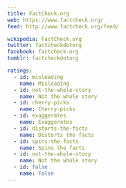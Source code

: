 ```yaml
---
title: FactCheck.org
web: https://www.factcheck.org/
feed: http://www.factcheck.org/feed/

wikipedia: FactCheck.org
twitter: factcheckdotorg
facebook: factcheck.org
tumblr: factcheckdotorg

ratings:
  - id: misleading
    name: Misleading
  - id: not-the-whole-story
    name: Not the whole story
  - id: cherry-picks
    name: Cherry-picks
  - id: exaggerates
    name: Exaggerates
  - id: distorts-the-facts
    name: Distorts the facts
  - id: spins-the-facts
    name: Spins the facts
  - id: not-the-whole-story
    name: Not the whole story
  - id: false
    name: False
---
```

